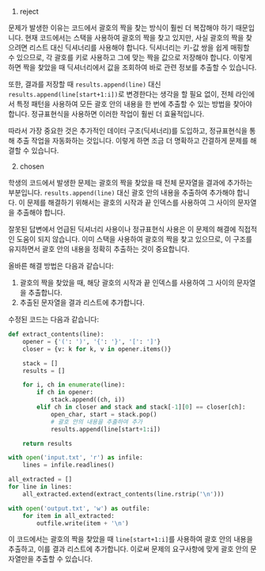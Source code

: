 1. reject

문제가 발생한 이유는 코드에서 괄호의 짝을 찾는 방식이 훨씬 더 복잡해야 하기 때문입니다. 현재 코드에서는 스택을 사용하여 괄호의 짝을 찾고 있지만, 사실 괄호의 짝을 찾으려면 리스트 대신 딕셔너리를 사용해야 합니다. 딕셔너리는 키-값 쌍을 쉽게 매핑할 수 있으므로, 각 괄호를 키로 사용하고 그에 맞는 짝을 값으로 저장해야 합니다. 이렇게 하면 짝을 찾았을 때 딕셔너리에서 값을 조회하여 바로 관련 정보를 추출할 수 있습니다.

또한, 결과를 저장할 때 `results.append(line)` 대신 `results.append(line[start+1:i])`로 변경한다는 생각을 할 필요 없이, 전체 라인에서 특정 패턴을 사용하여 모든 괄호 안의 내용을 한 번에 추출할 수 있는 방법을 찾아야 합니다. 정규표현식을 사용하면 이러한 작업이 훨씬 더 효율적입니다.

따라서 가장 중요한 것은 추가적인 데이터 구조(딕셔너리)를 도입하고, 정규표현식을 통해 추출 작업을 자동화하는 것입니다. 이렇게 하면 조금 더 명확하고 간결하게 문제를 해결할 수 있습니다.

2. chosen

학생의 코드에서 발생한 문제는 괄호의 짝을 찾았을 때 전체 문자열을 결과에 추가하는 부분입니다. `results.append(line)` 대신 괄호 안의 내용을 추출하여 추가해야 합니다. 이 문제를 해결하기 위해서는 괄호의 시작과 끝 인덱스를 사용하여 그 사이의 문자열을 추출해야 합니다.

잘못된 답변에서 언급된 딕셔너리 사용이나 정규표현식 사용은 이 문제의 해결에 직접적인 도움이 되지 않습니다. 이미 스택을 사용하여 괄호의 짝을 찾고 있으므로, 이 구조를 유지하면서 괄호 안의 내용을 정확히 추출하는 것이 중요합니다.

올바른 해결 방법은 다음과 같습니다:

1. 괄호의 짝을 찾았을 때, 해당 괄호의 시작과 끝 인덱스를 사용하여 그 사이의 문자열을 추출합니다.
2. 추출된 문자열을 결과 리스트에 추가합니다.

수정된 코드는 다음과 같습니다:

```python
def extract_contents(line):
    opener = {'(': ')', '{': '}', '[': ']'}
    closer = {v: k for k, v in opener.items()}

    stack = []
    results = []

    for i, ch in enumerate(line):
        if ch in opener:
            stack.append((ch, i))
        elif ch in closer and stack and stack[-1][0] == closer[ch]:
            open_char, start = stack.pop()
            # 괄호 안의 내용을 추출하여 추가
            results.append(line[start+1:i])

    return results

with open('input.txt', 'r') as infile:
    lines = infile.readlines()

all_extracted = []
for line in lines:
    all_extracted.extend(extract_contents(line.rstrip('\n')))

with open('output.txt', 'w') as outfile:
    for item in all_extracted:
        outfile.write(item + '\n')
```

이 코드에서는 괄호의 짝을 찾았을 때 `line[start+1:i]`를 사용하여 괄호 안의 내용을 추출하고, 이를 결과 리스트에 추가합니다. 이로써 문제의 요구사항에 맞게 괄호 안의 문자열만을 추출할 수 있습니다.
